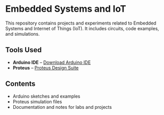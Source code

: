 # Embedded Systems and IoT

This repository contains projects and experiments related to Embedded Systems and Internet of Things (IoT). It includes circuits, code examples, and simulations.

## Tools Used

- **Arduino IDE** – [Download Arduino IDE](https://www.arduino.cc/en/software)
- **Proteus** – [Proteus Design Suite](https://www.labcenter.com/downloads/)

## Contents

- Arduino sketches and examples
- Proteus simulation files
- Documentation and notes for labs and projects

